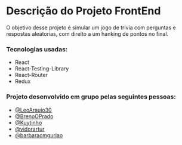 <h1>Descrição do Projeto FrontEnd</h1>

<p>O objetivo desse projeto é simular um jogo de trivia com perguntas e respostas aleatorias, com direito a um hanking de pontos no final.</p>

<h3>Tecnologias usadas:</h3>

- React
- React-Testing-Library
- React-Router
- Redux

<h3>Projeto desenvolvido em grupo pelas seguintes pessoas:</h3>

- [@LeoAraujo30](https://github.com/LeoAraujo30)
- [@BrenoOPrado](https://github.com/BrenoOPrado)
- [@Kuytinho](https://github.com/Kuytinho)
- [@vidorartur](https://github.com/vidorartur)
- [@barbaracmgurjao](https://github.com/barbaracmgurjao)
